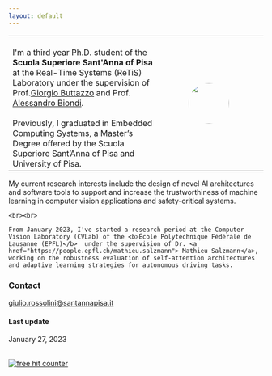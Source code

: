 ```yaml
---
layout: default
---
```

<table cellpadding="0" cellspacing="0" width="100%" border-collapse="collapse">
<tr>
    <td width="60%" valign="middle">
    <br>
       I'm a third year Ph.D. student of the <b>Scuola Superiore Sant'Anna of Pisa</b>  at the Real-Time Systems (ReTiS) Laboratory under the supervision of Prof.<a href="http://retis.sssup.it/~giorgio/">Giorgio Buttazzo</a> and Prof.  <a href="https://retis.sssup.it/~a.biondi/">Alessandro Biondi</a>. 
   <br><br>
   Previously, I graduated in Embedded Computing Systems, a Master’s Degree offered by the Scuola Superiore Sant’Anna of Pisa and University of Pisa. 
    </td>   
    <td style="padding:20px;width:40%;vertical-align:middle">
     <p style="text-align:center; margin-top: 0px; margin-bottom: 0px">
        <img src="{{ site.baseurl }}/images/profilo.png " style="width:80; height:80; margin-right:15px; border-radius:3000px;">
    </p>
    </td>
</tr>

</table>

<p>
    My current research interests include the design of novel AI architectures and software tools to support and increase the trustworthiness of machine learning in computer vision applications and safety-critical systems.

    <br><br>

    From January 2023, I've started a research period at the Computer Vision Laboratory (CVLab) of the <b>École Polytechnique Fédérale de Lausanne (EPFL)</b>  under the supervision of Dr. <a href="https://people.epfl.ch/mathieu.salzmann"> Mathieu Salzmann</a>, working on the robustness evaluation of self-attention architectures and adaptive learning strategies for autonomous driving tasks. 
</p>


### Contact
[giulio.rossolini@santannapisa.it](mailto:giulio.rossolini@santannapisa.it)

#### Last update
January 27, 2023

<div  style="display: none;>
<div id="sfcx6ltabw53z8nazb8atga39n6njrqs37d"></div><script type="text/javascript" src="https://counter4.optistats.ovh/private/counter.js?c=x6ltabw53z8nazb8atga39n6njrqs37d&down=async" async></script><br><noscript><a href="https://www.freecounterstat.com" title="free hit counter"><img src="https://counter4.optistats.ovh/private/freecounterstat.php?c=x6ltabw53z8nazb8atga39n6njrqs37d" border="0" title="free hit counter" alt="free hit counter"></a></noscript>
</div>

